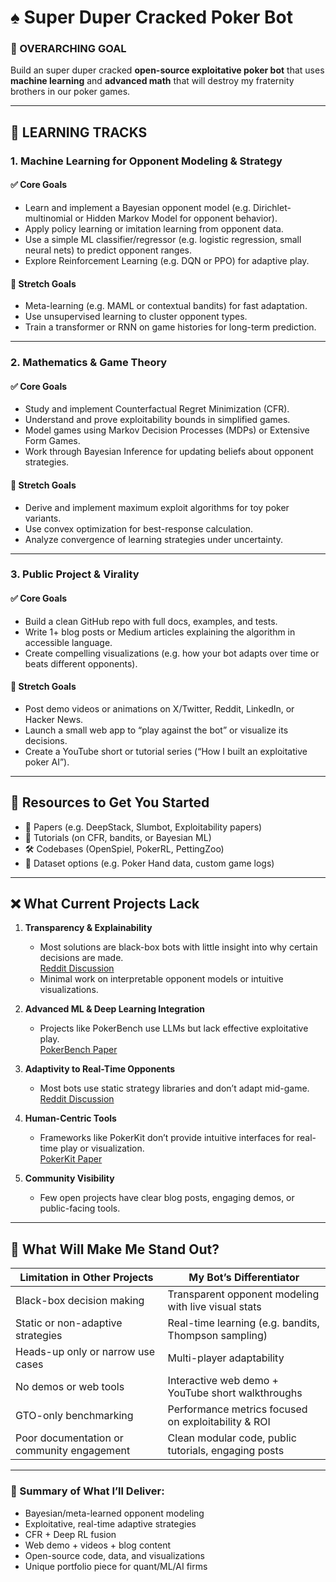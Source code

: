 # ♠️ Super Duper Cracked Poker Bot

### 🎯 OVERARCHING GOAL  
Build an super duper cracked **open-source exploitative poker bot** that uses **machine learning** and **advanced math** that will destroy my fraternity brothers in our poker games.

---

## 🚀 LEARNING TRACKS

### 1. Machine Learning for Opponent Modeling & Strategy

#### ✅ Core Goals
- Learn and implement a Bayesian opponent model (e.g. Dirichlet-multinomial or Hidden Markov Model for opponent behavior).  
- Apply policy learning or imitation learning from opponent data.  
- Use a simple ML classifier/regressor (e.g. logistic regression, small neural nets) to predict opponent ranges.  
- Explore Reinforcement Learning (e.g. DQN or PPO) for adaptive play.

#### 🌟 Stretch Goals
- Meta-learning (e.g. MAML or contextual bandits) for fast adaptation.  
- Use unsupervised learning to cluster opponent types.  
- Train a transformer or RNN on game histories for long-term prediction.

---

### 2. Mathematics & Game Theory

#### ✅ Core Goals
- Study and implement Counterfactual Regret Minimization (CFR).  
- Understand and prove exploitability bounds in simplified games.  
- Model games using Markov Decision Processes (MDPs) or Extensive Form Games.  
- Work through Bayesian Inference for updating beliefs about opponent strategies.

#### 🌟 Stretch Goals
- Derive and implement maximum exploit algorithms for toy poker variants.  
- Use convex optimization for best-response calculation.  
- Analyze convergence of learning strategies under uncertainty.

---

### 3. Public Project & Virality

#### ✅ Core Goals
- Build a clean GitHub repo with full docs, examples, and tests.  
- Write 1+ blog posts or Medium articles explaining the algorithm in accessible language.  
- Create compelling visualizations (e.g. how your bot adapts over time or beats different opponents).

#### 🌟 Stretch Goals
- Post demo videos or animations on X/Twitter, Reddit, LinkedIn, or Hacker News.  
- Launch a small web app to “play against the bot” or visualize its decisions.  
- Create a YouTube short or tutorial series (“How I built an exploitative poker AI”).

---

## 🧠 Resources to Get You Started
- 🔗 Papers (e.g. DeepStack, Slumbot, Exploitability papers)  
- 📘 Tutorials (on CFR, bandits, or Bayesian ML)  
- 🛠️ Codebases (OpenSpiel, PokerRL, PettingZoo)  
- 🧪 Dataset options (e.g. Poker Hand data, custom game logs)

---

## ❌ What Current Projects Lack

1. **Transparency & Explainability**  
   - Most solutions are black-box bots with little insight into why certain decisions are made.  
     [Reddit Discussion](https://www.reddit.com/r/poker/comments/1gl75r0?utm_source=chatgpt.com)  
   - Minimal work on interpretable opponent models or intuitive visualizations.

2. **Advanced ML & Deep Learning Integration**  
   - Projects like PokerBench use LLMs but lack effective exploitative play.  
     [PokerBench Paper](https://arxiv.org/abs/2501.08328?utm_source=chatgpt.com)

3. **Adaptivity to Real-Time Opponents**  
   - Most bots use static strategy libraries and don’t adapt mid-game.  
     [Reddit Discussion](https://www.reddit.com/r/poker/comments/1gl75r0?utm_source=chatgpt.com)

4. **Human-Centric Tools**  
   - Frameworks like PokerKit don’t provide intuitive interfaces for real-time play or visualization.  
     [PokerKit Paper](https://arxiv.org/abs/2308.07327?utm_source=chatgpt.com)

5. **Community Visibility**  
   - Few open projects have clear blog posts, engaging demos, or public-facing tools.

---

## 💎 What Will Make Me Stand Out?

| Limitation in Other Projects                     | My Bot’s Differentiator                                 |
|--------------------------------------------------|---------------------------------------------------------|
| Black-box decision making                        | Transparent opponent modeling with live visual stats    |
| Static or non-adaptive strategies                | Real-time learning (e.g. bandits, Thompson sampling)    |
| Heads-up only or narrow use cases                | Multi-player adaptability                               |
| No demos or web tools                            | Interactive web demo + YouTube short walkthroughs       |
| GTO-only benchmarking                            | Performance metrics focused on exploitability & ROI     |
| Poor documentation or community engagement       | Clean modular code, public tutorials, engaging posts    |

---

### 🌟 Summary of What I’ll Deliver:
- Bayesian/meta-learned opponent modeling  
- Exploitative, real-time adaptive strategies  
- CFR + Deep RL fusion  
- Web demo + videos + blog content  
- Open-source code, data, and visualizations  
- Unique portfolio piece for quant/ML/AI firms

